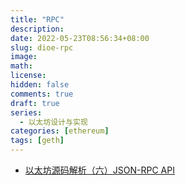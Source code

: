```yaml
---
title: "RPC"
description:
date: 2022-05-23T08:56:34+08:00
slug: dioe-rpc
image:
math:
license:
hidden: false
comments: true
draft: true
series:
  - 以太坊设计与实现
categories: [ethereum]
tags: [geth]
---
```


- [以太坊源码解析（六）JSON-RPC API](https://yaofeiliang.com/%E5%8C%BA%E5%9D%97%E9%93%BE/%E4%BB%A5%E5%A4%AA%E5%9D%8A%E6%BA%90%E7%A0%81%E8%A7%A3%E6%9E%90%EF%BC%88%E5%85%AD%EF%BC%89JSON-RPC-API/#%E4%BB%A5%E5%A4%AA%E5%9D%8A%E6%BA%90%E7%A0%81%E8%A7%A3%E6%9E%90%EF%BC%88%E5%85%AD%EF%BC%89JSON-RPC-API)
